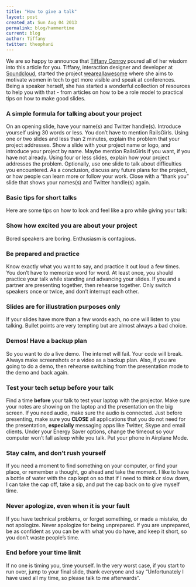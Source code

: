 ```yaml
---
title: "How to give a talk"
layout: post
created_at: Sun Aug 04 2013
permalink: blog/hammertime
current: blog
author: Tiffany
twitter: theophani
---
```


<div class="announce">
  We are so happy to announce that <a href="https://twitter.com/theophani">Tiffany Conroy</a>
  poured all of her wisdom into this article for you.
  Tiffany, interaction designer and developer at
  <a href="http://soundcloud.com">Soundcloud</a>, started the project
  <a href="http://weareallaweso.me">weareallawesome</a>
  where she aims to motivate women in tech to get more visible and speak at
  conferences. Being a speaker herself, she has started a wonderful collection of
  resources to help you with that - from articles on how to be a role model to
  practical tips on how to make good slides.
</div>

### A simple formula for talking about your project
On an opening slide, have your name(s) and Twitter handle(s).
Introduce yourself using 30 words or less. You don’t have to mention RailsGirls.
Using one or two slides and less than 2 minutes, explain the problem that your project addresses.
Show a slide with your project name or logo, and introduce your project by name. Maybe mention RailsGirls if you want, if you have not already.
Using four or less slides, explain how your project addresses the problem.
Optionally, use one slide to talk about difficulties you encountered.
As a conclusion, discuss any future plans for the project, or how people can learn more or follow your work.
Close with a “thank you” slide that shows your names(s) and Twitter handle(s) again.

### Basic tips for short talks
Here are some tips on how to look and feel like a pro while giving your talk:

### Show how excited you are about your project
Bored speakers are boring. Enthusiasm is contagious.

### Be prepared and practice
Know exactly what you want to say, and practice it out loud a few times. You don’t have to memorize word for word. At least once, you should practice your talk while standing and advancing your slides.
If you and a partner are presenting together, then rehearse together. Only switch speakers once or twice, and don’t interrupt each other.

### Slides are for illustration purposes only
If your slides have more than a few words each, no one will listen to you talking. Bullet points are very tempting but are almost always a bad choice.

### Demos! Have a backup plan
So you want to do a live demo.
The internet will fail. Your code will break. Always make screenshots or a video as a backup plan.
Also, if you are going to do a demo, then rehearse switching from the presentation mode to the demo and back again.

### Test your tech setup before your talk
Find a time **before** your talk to test your laptop with the projector. Make sure your notes are showing on the laptop and the presentation on the big screen. If you need audio, make sure the audio is connected.
Just before presenting, make sure you **CLOSE** all applications that you do not need for the presentation, **especially** messaging apps like Twitter, Skype and email clients. Under your Energy Saver options, change the timeout so your computer won’t fall asleep while you talk. Put your phone in Airplane Mode.

### Stay calm, and don’t rush yourself
If you need a moment to find something on your computer, or find your place, or remember a thought, go ahead and take the moment. I like to have a bottle of water with the cap kept on so that if I need to think or slow down, I can take the cap off, take a sip, and put the cap back on to give myself time.

### Never apologize, even when it is your fault
If you have technical problems, or forget something, or made a mistake, do not apologize.
Never apologize for being unprepared. If you are unprepared, be as confident as you can be with what you do have, and keep it short, so you don’t waste people’s time.

### End before your time limit
If no one is timing you, time yourself. In the very worst case, if you start to run over, jump to your final slide, thank everyone and say “Unfortunately I have used all my time, so please talk to me afterwards”.
